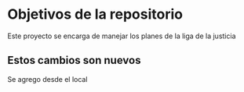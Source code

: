 # Objetivos de la repositorio

Este proyecto se encarga de manejar los planes de la liga de la justicia


## Estos cambios son nuevos
Se agrego desde el local
